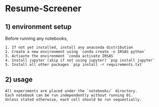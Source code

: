 # Resume-Screener

## 1) environment setup

Before running any notebooks, 
    
    1. If not yet installed, install any anaconda distribution
    2. Create a new environment using `conda create -n IRSAS python`
    3. Actiavte the environment `conda activate IRSAS`
    4. Install jupyter (skip if not using jupyter) `pip install jupyter`
    5. Install all other packages `pip install -r requirements.txt`

## 2) usage

    All experiments are placed under the `notebooks/` directory.
    Each notebook can be run independently without running 01.
    Unless stated otherwise, each cell should be run sequentially.
